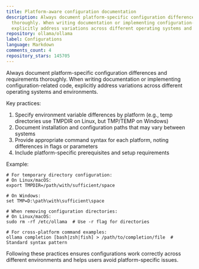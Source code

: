 ```yaml
---
title: Platform-aware configuration documentation
description: Always document platform-specific configuration differences and requirements
  thoroughly. When writing documentation or implementing configuration-related code,
  explicitly address variations across different operating systems and environments.
repository: ollama/ollama
label: Configurations
language: Markdown
comments_count: 4
repository_stars: 145705
---
```


Always document platform-specific configuration differences and requirements thoroughly. When writing documentation or implementing configuration-related code, explicitly address variations across different operating systems and environments.

Key practices:
1. Specify environment variable differences by platform (e.g., temp directories use TMPDIR on Linux, but TMP/TEMP on Windows)
2. Document installation and configuration paths that may vary between systems
3. Provide appropriate command syntax for each platform, noting differences in flags or parameters
4. Include platform-specific prerequisites and setup requirements

Example:

```shell
# For temporary directory configuration:
# On Linux/macOS:
export TMPDIR=/path/with/sufficient/space

# On Windows:
set TMP=D:\path\with\sufficient\space

# When removing configuration directories:
# On Linux/macOS:
sudo rm -rf /etc/ollama  # Use -r flag for directories

# For cross-platform command examples:
ollama completion [bash|zsh|fish] > /path/to/completion/file  # Standard syntax pattern
```

Following these practices ensures configurations work correctly across different environments and helps users avoid platform-specific issues.